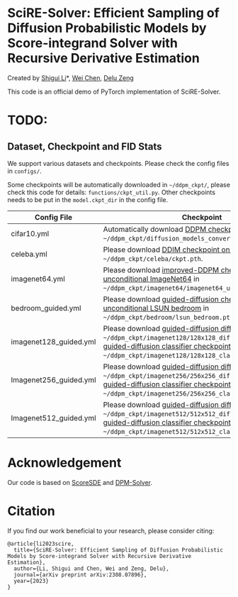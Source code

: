 # SciRE-Solver: Efficient Sampling of Diffusion Probabilistic Models by Score-integrand Solver with Recursive Derivative Estimation

Created by [Shigui Li](https://ShiguiLi.github.io/)\*, [Wei Chen](https://scholar.google.com/citations?hl=en&user=n5VpiAMAAAAJ), [Delu Zeng](https://scholar.google.com/citations?user=08RCdoIAAAAJ)

This code is an official demo of PyTorch implementation of SciRE-Solver.

# TODO: 

## Dataset, Checkpoint and FID Stats
We support various datasets and checkpoints. Please check the config files in `configs/`.

Some checkpoints will be automatically downloaded in `~/ddpm_ckpt/`, please check this code for details: `functions/ckpt_util.py`. Other checkpoints needs to be put in the `model.ckpt_dir` in the config file.

| Config File            | Checkpoint                                                   | FID Stats                                                    |
| ---------------------- | ------------------------------------------------------------ | ------------------------------------------------------------ |
| cifar10.yml            | Automatically download [DDPM checkpoint on CIFAR-10](https://github.com/pesser/pytorch_diffusion) in `~/ddpm_ckpt/diffusion_models_converted/`. | [Download](https://drive.google.com/drive/folders/1_OpTXVPLffZM8BG-V3Ahsxk99aqxW7C3?usp=sharing) in `./fid_stats/fid_stats_cifar10_train_pytorch.npz` |
| celeba.yml             | Please download [DDIM checkpoint on Celeb-A](https://drive.google.com/file/d/1R_H-fJYXSH79wfSKs9D-fuKQVan5L-GR/view) in `~/ddpm_ckpt/celeba/ckpt.pth`. | [Download](https://drive.google.com/drive/folders/1_OpTXVPLffZM8BG-V3Ahsxk99aqxW7C3?usp=sharing) in `./fid_stats/fid_stats_celeba64_train_50000_ddim.npz` |
| imagenet64.yml         | Please download [improved-DDPM checkpoint on unconditional ImageNet64](https://openaipublic.blob.core.windows.net/diffusion/march-2021/imagenet64_uncond_100M_1500K.pt) in `~/ddpm_ckpt/imagenet64/imagenet64_uncond_100M_1500K.pt`. | [Download](https://drive.google.com/drive/folders/1_OpTXVPLffZM8BG-V3Ahsxk99aqxW7C3?usp=sharing) in `./fid_stats/fid_stats_imagenet64_train.npz` |
| bedroom_guided.yml     | Please download [guided-diffusion checkpoint on unconditional LSUN bedroom](https://openaipublic.blob.core.windows.net/diffusion/jul-2021/lsun_bedroom.pt) in `~/ddpm_ckpt/bedroom/lsun_bedroom.pt`. | [Download](https://openaipublic.blob.core.windows.net/diffusion/jul-2021/ref_batches/lsun/bedroom/VIRTUAL_lsun_bedroom256.npz) in `./fid_stats/VIRTUAL_lsun_bedroom256.npz` |
| imagenet128_guided.yml | Please download [guided-diffusion diffusion checkpoint](https://openaipublic.blob.core.windows.net/diffusion/jul-2021/128x128_diffusion.pt) in `~/ddpm_ckpt/imagenet128/128x128_diffusion.pt`, and [guided-diffusion classifier checkpoint](https://openaipublic.blob.core.windows.net/diffusion/jul-2021/128x128_classifier.pt) in `~/ddpm_ckpt/imagenet128/128x128_classifier.pt`. | [Download](https://openaipublic.blob.core.windows.net/diffusion/jul-2021/ref_batches/imagenet/128/VIRTUAL_imagenet128_labeled.npz) in `./fid_stats/VIRTUAL_imagenet128_labeled.npz` |
| Imagenet256_guided.yml | Please download [guided-diffusion diffusion checkpoint](https://openaipublic.blob.core.windows.net/diffusion/jul-2021/256x256_diffusion.pt) in `~/ddpm_ckpt/imagenet256/256x256_diffusion.pt`, and [guided-diffusion classifier checkpoint](https://openaipublic.blob.core.windows.net/diffusion/jul-2021/256x256_classifier.pt) in `~/ddpm_ckpt/imagenet256/256x256_classifier.pt`. | [Download](https://openaipublic.blob.core.windows.net/diffusion/jul-2021/ref_batches/imagenet/128/VIRTUAL_imagenet128_labeled.npz) in `./fid_stats/VIRTUAL_imagenet128_labeled.npz` |
| Imagenet512_guided.yml | Please download [guided-diffusion diffusion checkpoint](https://openaipublic.blob.core.windows.net/diffusion/jul-2021/512x512_diffusion.pt) in `~/ddpm_ckpt/imagenet512/512x512_diffusion.pt`, and [guided-diffusion classifier checkpoint](https://openaipublic.blob.core.windows.net/diffusion/jul-2021/512x512_classifier.pt) in `~/ddpm_ckpt/imagenet512/512x512_classifier.pt`. | [Download](https://openaipublic.blob.core.windows.net/diffusion/jul-2021/ref_batches/imagenet/512/VIRTUAL_imagenet512.npz) in `./fid_stats/VIRTUAL_imagenet512.npz` |


# Acknowledgement

Our code is based on [ScoreSDE](https://github.com/yang-song/score_sde) and [DPM-Solver](https://github.com/LuChengTHU/dpm-solver).

# Citation

If you find our work beneficial to your research, please consider citing:

```
@article{li2023scire,
  title={SciRE-Solver: Efficient Sampling of Diffusion Probabilistic Models by Score-integrand Solver with Recursive Derivative Estimation},
  author={Li, Shigui and Chen, Wei and Zeng, Delu},
  journal={arXiv preprint arXiv:2308.07896},
  year={2023}
}
```
